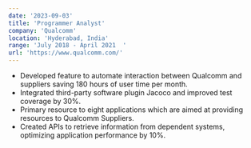 ```yaml
---
date: '2023-09-03'
title: 'Programmer Analyst'
company: 'Qualcomm'
location: 'Hyderabad, India'
range: 'July 2018 - April 2021  '
url: 'https://www.qualcomm.com/'
---
```


- Developed feature to automate interaction between Qualcomm and suppliers saving 180 hours of user time per month.  
- Integrated third-party software plugin Jacoco and improved test coverage by 30%.  
- Primary resource to eight applications which are aimed at providing resources to Qualcomm Suppliers.  
- Created APIs to retrieve information from dependent systems, optimizing application performance by 10%.
